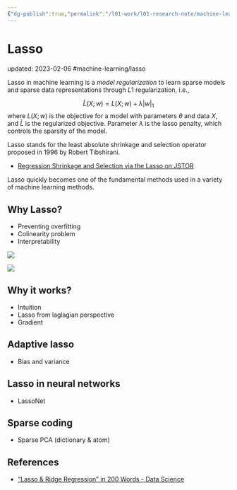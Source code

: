 ```yaml
---
{"dg-publish":true,"permalink":"/l01-work/l01-research-note/machine-learning/lasso/","dgPassFrontmatter":true}
---
```



# Lasso
updated: 2023-02-06
#machine-learning/lasso


Lasso in machine learning is a *model regularization* to learn sparse models and sparse data representations through $L1$ regularization, i.e., 

$$
\hat L(X;w) = L(X;w) + \lambda |w|_1
$$
where $L(X;w)$ is the objective for a model with parameters $\theta$ and data $X$, and $\hat L$ is the regularized objective. Parameter $\lambda$ is the lasso penalty, which controls the sparsity of the model. 

Lasso stands for the least absolute shrinkage and selection operator proposed in 1996 by Robert Tibshirani. 

-  [Regression Shrinkage and Selection via the Lasso on JSTOR](https://www.jstor.org/stable/2346178#metadata_info_tab_contents)

Lasso quickly becomes one of the fundamental methods used in a variety of machine learning methods. 




## Why Lasso?

- Preventing overfitting 
- Colinearity problem
- Interpretability

![](https://user-images.githubusercontent.com/18026375/216966455-be931c3c-98e9-4d26-9fca-732c8ed3174c.png)

![](https://user-images.githubusercontent.com/18026375/216967343-af768385-bafe-4507-88b7-ca226f6dc740.png)

## Why it works?

- Intuition
- Lasso from laglagian perspective
- Gradient

## Adaptive lasso

- Bias and variance 

## Lasso in neural networks

- LassoNet

## Sparse coding
- Sparse PCA (dictionary & atom)

## References 
- [“Lasso & Ridge Regression” in 200 Words - Data Science](https://thaddeus-segura.com/lasso-ridge/)